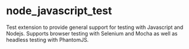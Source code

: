 # node_javascript_test
Test extension to provide general support for testing with Javascript and Nodejs. Supports browser testing with Selenium and Mocha as well as headless testing with PhantomJS.
